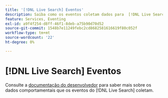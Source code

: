 ```yaml
---
title: '[!DNL Live Search] Eventos'
description: Saiba como os eventos coletam dados para  [!DNL Live Search].
feature: Services, Eventing
exl-id: a9f4f254-d8ff-46f1-8deb-a75b90d70d52
source-git-commit: 1548b7e11249febc2cd8682581616619f80c052f
workflow-type: tm+mt
source-wordcount: '22'
ht-degree: 0%

---
```


# [!DNL Live Search] Eventos

Consulte a [documentação do desenvolvedor](https://developer.adobe.com/commerce/services/shared-services/storefront-events/#live-search) para saber mais sobre os dados comportamentais que os eventos do [!DNL Live Search] coletam.
